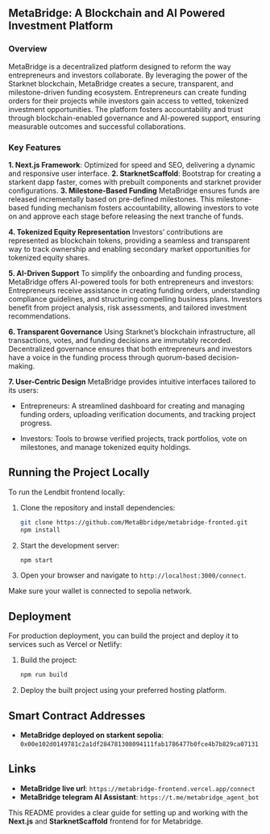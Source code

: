 ## MetaBridge: A Blockchain and AI Powered Investment Platform

### Overview

MetaBridge is a decentralized platform designed to reform the way entrepreneurs and investors collaborate. By leveraging the power of the Starknet blockchain, MetaBridge creates a secure, transparent, and milestone-driven funding ecosystem. Entrepreneurs can create funding orders for their projects while investors gain access to vetted, tokenized investment opportunities. The platform fosters accountability and trust through blockchain-enabled governance and AI-powered support, ensuring measurable outcomes and successful collaborations.

### Key Features

**1. Next.js Framework**: Optimized for speed and SEO, delivering a dynamic and responsive user interface.
**2. StarknetScaffold**: Bootstrap for creating a starkent dapp faster, comes with prebuilt components and starknet provider configurations.
**3. Milestone-Based Funding**
MetaBridge ensures funds are released incrementally based on pre-defined milestones. This milestone-based funding mechanism fosters accountability, allowing investors to vote on and approve each stage before releasing the next tranche of funds.

**4. Tokenized Equity Representation**
Investors’ contributions are represented as blockchain tokens, providing a seamless and transparent way to track ownership and enabling secondary market opportunities for tokenized equity shares.

**5. AI-Driven Support**
To simplify the onboarding and funding process, MetaBridge offers AI-powered tools for both entrepreneurs and investors: Entrepreneurs receive assistance in creating funding orders, understanding compliance guidelines, and structuring compelling business plans.
Investors benefit from project analysis, risk assessments, and tailored investment recommendations.

**6. Transparent Governance**
Using Starknet’s blockchain infrastructure, all transactions, votes, and funding decisions are immutably recorded. Decentralized governance ensures that both entrepreneurs and investors have a voice in the funding process through quorum-based decision-making.

**7. User-Centric Design**
MetaBridge provides intuitive interfaces tailored to its users:

- Entrepreneurs: A streamlined dashboard for creating and managing funding orders, uploading verification documents, and tracking project progress.

- Investors: Tools to browse verified projects, track portfolios, vote on milestones, and manage tokenized equity holdings.

## Running the Project Locally

To run the Lendbit frontend locally:

1. Clone the repository and install dependencies:

   ```bash
   git clone https://github.com/MetaBbridge/metabridge-fronted.git
   npm install
   ```

2. Start the development server:

   ```bash
   npm start
   ```

3. Open your browser and navigate to `http://localhost:3000/connect`.

Make sure your wallet is connected to sepolia network.

## Deployment

For production deployment, you can build the project and deploy it to services such as Vercel or Netlify:

1. Build the project:

   ```bash
   npm run build
   ```

2. Deploy the built project using your preferred hosting platform.

## Smart Contract Addresses

- **MetaBridge deployed on starkent sepolia**: `0x00e102d0149781c2a1df284781308094111fab1786477b0fce4b7b829ca07131`

## Links

- **MetaBridge live url**: `https://metabridge-frontend.vercel.app/connect`
- **MetaBridge telegram AI Assistant**: `https://t.me/metabridge_agent_bot`

This README provides a clear guide for setting up and working with the **Next.js** and **StarknetScaffold** frontend for for Metabridge.

